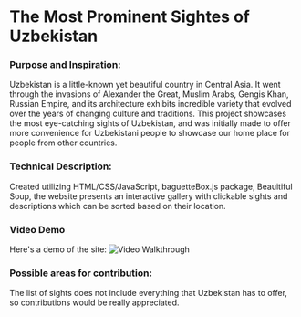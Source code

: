 # The Most Prominent Sightes of Uzbekistan 
### Purpose and Inspiration:
Uzbekistan is a little-known yet beautiful country in Central Asia. It went through the invasions of Alexander the Great, Muslim Arabs, Gengis Khan, Russian Empire, and its architecture exhibits incredible variety that evolved over the years of changing culture and traditions. This project showcases the most eye-catching sights of Uzbekistan, and was initially made to offer more convenience for Uzbekistani people to showcase our home place for people from other countries. 
 
### Technical Description:
Created utilizing HTML/CSS/JavaScript, baguetteBox.js package, Beauitiful Soup, the website presents an interactive gallery with clickable sights and descriptions which can be sorted based on their location. 

### Video Demo
Here's a demo of the site:
<img src='assets/walkthrough.gif' title='Video Walkthrough' width='' alt='Video Walkthrough' />

### Possible areas for contribution:
The list of sights does not include everything that Uzbekistan has to offer, so contributions would be really appreciated. 


